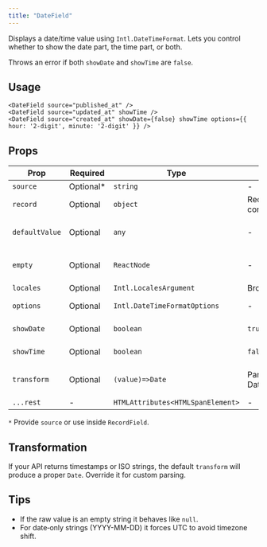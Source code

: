 ```yaml
---
title: "DateField"
---
```


Displays a date/time value using `Intl.DateTimeFormat`. Lets you control whether to show the date part, the time part, or both.

Throws an error if both `showDate` and `showTime` are `false`.

## Usage

```tsx
<DateField source="published_at" />
<DateField source="updated_at" showTime />
<DateField source="created_at" showDate={false} showTime options={{ hour: '2-digit', minute: '2-digit' }} />
```

## Props

| Prop | Required | Type | Default | Description |
|------|----------|------|---------|-------------|
| `source` | Optional* | `string` | - | Field name |
| `record` | Optional | `object` | Record from context | Explicit record |
| `defaultValue` | Optional | `any` | - | Fallback when no value |
| `empty` | Optional | `ReactNode` | - | Placeholder when no value |
| `locales` | Optional | `Intl.LocalesArgument` | Browser locale | Locale(s) |
| `options` | Optional | `Intl.DateTimeFormatOptions` | - | Formatting options |
| `showDate` | Optional | `boolean` | `true` | Display date part |
| `showTime` | Optional | `boolean` | `false` | Display time part |
| `transform` | Optional | `(value)=>Date` | Parse Date/number/string | Transform raw value to Date |
| `...rest` | - | `HTMLAttributes<HTMLSpanElement>` | - | DOM props |

`*` Provide `source` or use inside `RecordField`.

## Transformation

If your API returns timestamps or ISO strings, the default `transform` will produce a proper `Date`. Override it for custom parsing.

## Tips

- If the raw value is an empty string it behaves like `null`.
- For date‑only strings (YYYY-MM-DD) it forces UTC to avoid timezone shift.
